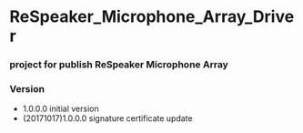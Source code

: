 ReSpeaker_Microphone_Array_Driver
=================================

### project for publish ReSpeaker Microphone Array

### Version
+ 1.0.0.0 initial version
+ (20171017)1.0.0.0 signature certificate update
